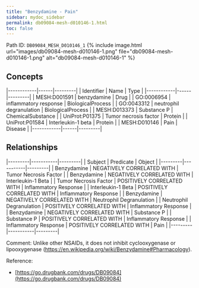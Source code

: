 ```yaml
---
title: "Benzydamine - Pain"
sidebar: mydoc_sidebar
permalink: db09084-mesh-d010146-1.html
toc: false 
---
```



Path ID: `DB09084_MESH_D010146_1`
{% include image.html url="images/db09084-mesh-d010146-1.png" file="db09084-mesh-d010146-1.png" alt="db09084-mesh-d010146-1" %}

## Concepts

|------------|------|---------|
| Identifier | Name | Type    |
|------------|------|---------|
| MESH:D001591 | benzydamine | Drug |
| GO:0006954 | inflammatory response | BiologicalProcess |
| GO:0043312 | neutrophil degranulation | BiologicalProcess |
| MESH:D013373 | Substance P | ChemicalSubstance |
| UniProt:P01375 | Tumor necrosis factor | Protein |
| UniProt:P01584 | Interleukin-1 beta | Protein |
| MESH:D010146 | Pain | Disease |
|------------|------|---------|

## Relationships

|---------|-----------|---------|
| Subject | Predicate | Object  |
|---------|-----------|---------|
| Benzydamine | NEGATIVELY CORRELATED WITH | Tumor Necrosis Factor |
| Benzydamine | NEGATIVELY CORRELATED WITH | Interleukin-1 Beta |
| Tumor Necrosis Factor | POSITIVELY CORRELATED WITH | Inflammatory Response |
| Interleukin-1 Beta | POSITIVELY CORRELATED WITH | Inflammatory Response |
| Benzydamine | NEGATIVELY CORRELATED WITH | Neutrophil Degranulation |
| Neutrophil Degranulation | POSITIVELY CORRELATED WITH | Inflammatory Response |
| Benzydamine | NEGATIVELY CORRELATED WITH | Substance P |
| Substance P | POSITIVELY CORRELATED WITH | Inflammatory Response |
| Inflammatory Response | POSITIVELY CORRELATED WITH | Pain |
|---------|-----------|---------|

Comment: Unlike other NSAIDs, it does not inhibit cyclooxygenase or lipooxygenase (https://en.wikipedia.org/wiki/Benzydamine#Pharmacology).

Reference: 
  - [https://go.drugbank.com/drugs/DB09084](https://go.drugbank.com/drugs/DB09084)
